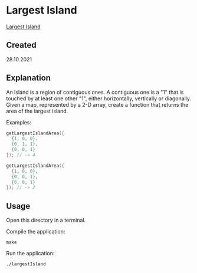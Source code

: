 # Largest Island
[Largest Island](https://edabit.com/challenge/EmEaT9K4wKe3g6QH3)

## Created
28.10.2021

## Explanation
An island is a region of contiguous ones. A contiguous one is a "1" that is touched by at least one other "1", either horizontally, vertically or diagonally. Given a map, represented by a 2-D array, create a function that returns the area of the largest island.

Examples:

```c++
getLargestIslandArea({
  {1, 0, 0},
  {0, 1, 1},
  {0, 0, 1}
}); // -> 4

getLargestIslandArea({
  {1, 0, 0},
  {0, 0, 1},
  {0, 0, 1}
}); // -> 2
```

## Usage
Open this directory in a terminal.

Compile the application:

```shell
make
```

Run the application:

```shell
./largestIsland
```

